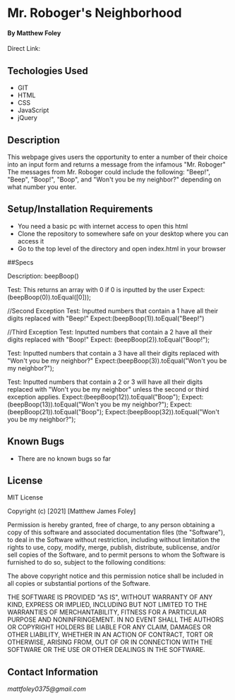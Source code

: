 # Mr. Roboger's Neighborhood

#### By Matthew Foley

Direct Link: 

## Techologies Used

* GIT
* HTML
* CSS
* JavaScript
* jQuery

## Description

This webpage gives users the opportunity to enter a number of their choice into an input form and returns a message from the infamous "Mr. Roboger"
The messages from Mr. Roboger could include the following: "Beep!", "Beep", "Boop!", "Boop", and "Won't you be my neighbor?" depending on what number you enter. 

## Setup/Installation Requirements

* You need a basic pc with internet access to open this html
* Clone the repository to somewhere safe on your desktop where you can access it
* Go to the top level of the directory and open index.html in your browser

##Specs

Description: beepBoop()

Test: This returns an array with 0 if 0 is inputted by the user
Expect: (beepBoop(0)).toEqual([0]));

//Second Exception
Test: Inputted numbers that contain a 1 have all their digits replaced with "Beep!"
Expect:(beepBoop(1)).toEqual("Beep!")

//Third Exception
Test: Inputted numbers that contain a 2 have all their digits replaced with "Boop!"
Expect: (beepBoop(2)).toEqual("Boop!");

Test: Inputted numbers that contain a 3 have all their digits replaced with "Won't you be my neighbor?"
Expect:(beepBoop(3)).toEqual("Won't you be my neighbor?");

Test: Inputted numbers that contain a 2 or 3 will have all their digits replaced with "Won't you be my neighbor" unless the second or third exception applies.
Expect:(beepBoop(12)).toEqual("Boop");
Expect:(beepBoop(13)).toEqual("Won't you be my neighbor?");
Expect:(beepBoop(21)).toEqual("Boop");
Expect:(beepBoop(32)).toEqual("Won't you be my neighbor?");

## Known Bugs

* There are no known bugs so far

## License
MIT License

Copyright (c) [2021] [Matthew James Foley]

Permission is hereby granted, free of charge, to any person obtaining a copy
of this software and associated documentation files (the "Software"), to deal
in the Software without restriction, including without limitation the rights
to use, copy, modify, merge, publish, distribute, sublicense, and/or sell
copies of the Software, and to permit persons to whom the Software is
furnished to do so, subject to the following conditions:

The above copyright notice and this permission notice shall be included in all
copies or substantial portions of the Software.

THE SOFTWARE IS PROVIDED "AS IS", WITHOUT WARRANTY OF ANY KIND, EXPRESS OR
IMPLIED, INCLUDING BUT NOT LIMITED TO THE WARRANTIES OF MERCHANTABILITY,
FITNESS FOR A PARTICULAR PURPOSE AND NONINFRINGEMENT. IN NO EVENT SHALL THE
AUTHORS OR COPYRIGHT HOLDERS BE LIABLE FOR ANY CLAIM, DAMAGES OR OTHER
LIABILITY, WHETHER IN AN ACTION OF CONTRACT, TORT OR OTHERWISE, ARISING FROM,
OUT OF OR IN CONNECTION WITH THE SOFTWARE OR THE USE OR OTHER DEALINGS IN THE
SOFTWARE.

## Contact Information

_mattfoley0375@gmail.com_

